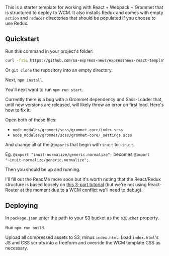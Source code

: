 This is a starter template for working with React + Webpack + Grommet that is structured to deploy to WCM. It also installs Redux and comes with empty `action` and `reducer` directories that should be populated if you choose to use Redux.

## Quickstart

Run this command in your project's folder:

```sh
curl -fsSL https://github.com/sa-express-news/expressnews-react-template/archive/master.tar.gz | tar -xz --strip-components=1
```

Or `git clone` the repository into an empty directory.

Next, `npm install`.

You'll next want to run `npm run start`.

Currently there is a bug with a Grommet dependency and Sass-Loader that, until new versions are released, will likely throw an error on first load. Here's how to fix it:

Open both of these files:

 - `node_modules/grommet/scss/grommet-core/index.scss`
 - `node_modules/grommet/scss/grommet-core/_settings.scss`

And change all of the `@import`s that begin with `inuit` to `~inuit`. 

Eg. `@import "inuit-normalize/generic.normalize";` becomes `@import "~inuit-normalize/generic.normalize";`. 

Then you should be up and running.

I'll fill out the ReadMe more soon but it's worth noting that the React/Redux structure is based loosely on [this 3-part tutorial](https://css-tricks.com/learning-react-router/) (but we're not using React-Router at the moment due to a WCM conflict we'll need to debug).

## Deploying

In `package.json` enter the path to your S3 bucket as the `s3Bucket` property.

Run `npm run build`.

Upload all compressed assets to S3, minus `index.html`. Load `index.html`'s JS and CSS scripts into a freeform and override the WCM template CSS as necessary.